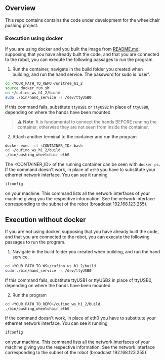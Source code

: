 <!-- GETTING STARTED -->
## Overview
This repo contains  contains the code under development for the wheelchair pushing project.
 

### Execution using docker
If you are using docker and you built the image from [README.md](./../../README.md), supposing that you have already built the code, and that you are connected to the robot, you can execute the following passages to run the program.

1. Run the container, navigate in the build folder you created when building, and run the hand service. The password for sudo is 'user'.
```sh
cd <YOUR_PATH_TO_REPO>/unitree_h1_2
source docker_run.sh
cd ~/cufino_ws_h1_2/build
sudo ./bin/hand_service -s /dev/ttyUSB0
```
If this command fails, substitute `ttyUSB1` or `ttyUSB2` in place of `ttyUSB0`, depending on where the hands have been mounted.
> ⚠️ **Note:** It is fundamental to connect the hands BEFORE running the container, otherwise they are not seen from inside the container.


2. Attach another terminal to the container and run the program
```sh
docker exec -it <CONTAINER_ID> bash
cd ~/cufino_ws_h1_2/build
./bin/pushing_wheelchair eth0
```
The <CONTAINER_ID> of the running container can be seen with `docker ps`.
If the command doesn't work, in place of `eth0` you have to substitute your ethernet network interface. You can see it running
```sh
ifconfig
```
on your machine. This command lists all the network interfaces of your machine giving you the respective information. See the network interface corresponding to the subnet of the robot (broadcast 192.168.123.255).

## Execution without docker
If you are not using docker, supposing that you have already built the code, and that you are connected to the robot, you can execute the following passages to run the program.
1. Navigate in the build folder you created when building, and run the hand service.
```sh
cd <YOUR_PATH_TO_WS>/cufino_ws_h1_2/build
sudo ./bin/hand_service -s /dev/ttyUSB0
```
If this command fails, substitute ttyUSB1 or ttyUSB2 in place of ttyUSB0, depending on where the hands have been mounted.


2. Run the program
```sh
cd <YOUR_PATH_TO_REPO>/cufino_ws_h1_2/build
./bin/pushing_wheelchair eth0
```
If the command doesn't work, in place of eth0 you have to substitute your ethernet network interface. You can see it running
```sh
ifconfig
```
on your machine. This command lists all the network interfaces of your machine giving you the respective information. See the network interface corresponding to the subnet of the robot (broadcast 192.168.123.255).


   
   
   
   
   
   
   
   
   
   
   
   
   
   
   


